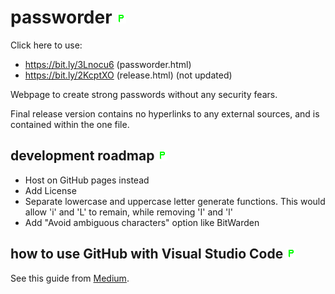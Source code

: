 # passworder ![passworder logo](favicon.ico?raw=true)

Click here to use:
- https://bit.ly/3Lnocu6 (passworder.html)
- https://bit.ly/2KcptXO (release.html) (not updated)

Webpage to create strong passwords without any security fears.

Final release version contains no hyperlinks to any external sources, and is contained within the one file.


## development roadmap ![passworder logo](favicon.ico?raw=true)
- Host on GitHub pages instead
- Add License
- Separate lowercase and uppercase letter generate functions. This would allow 'i' and 'L' to remain, while removing 'I' and 'l'
- Add "Avoid ambiguous characters" option like BitWarden


## how to use GitHub with Visual Studio Code ![passworder logo](favicon.ico?raw=true)
See this guide from [Medium](https://medium.com/@Zeroesandones/how-to-commit-and-push-your-changes-to-your-github-repository-in-vscode-77a7a3d7dd02).
